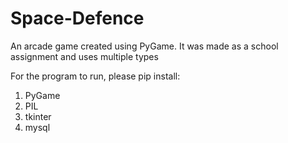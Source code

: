 # Space-Defence
An arcade game created using PyGame.
It was made as a school assignment and uses multiple types

For the program to run, please pip install:
1. PyGame
2. PIL
3. tkinter
4. mysql

